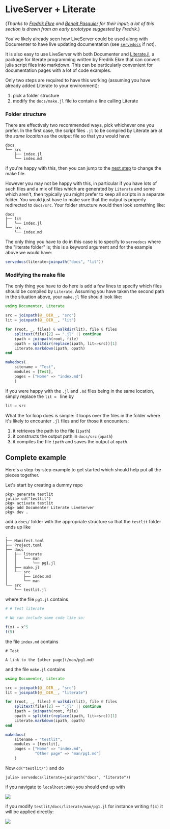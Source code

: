 # LiveServer + Literate

(_Thanks to [Fredrik Ekre](https://github.com/fredrikekre) and [Benoit Pasquier](https://github.com/briochemc) for their input; a lot of this section is drawn from an early prototype suggested by Fredrik._)

You've likely already seen how LiveServer could be used along with Documenter to have live updating documentation (see [`servedocs`](/man/functionalities/#servedocs-1) if not).

It is also easy to use LiveServer with both Documenter and [Literate.jl](https://github.com/fredrikekre/Literate.jl), a package for literate programming written by Fredrik Ekre that can convert julia script files into markdown.
This can be particularly convenient for documentation pages with a lot of code examples.

Only two steps are required to have this working (assuming you have already added Literate to your environment):

1. pick a folder structure
1. modify the `docs/make.jl` file to contain a line calling Literate

### Folder structure

There are effectively two recommended ways, pick whichever one you prefer.
In the first case, the script files `.jl` to be compiled by Literate are at the _same location_ as the output file so that you would have:

```
docs
└── src
    ├── index.jl
    └── index.md
```

if you're happy with this, then you can jump to the [next step](#Modifying-the-make-file-1) to change the make file.

However you may not be happy with this, in particular if you have lots of such files and a mix of files which are generated by `Literate` and some which aren't, then typically you might prefer to keep all scripts in a separate folder.
You would just have to make sure that the output is properly redirected to `docs/src`.
Your folder structure would then look something like:

```
docs
├── lit
│   └── index.jl
└── src
    └── index.md
```

The only thing you have to do in this case is to specify to `servedocs` where the "literate folder" is; this is a keyword argument and for the example above we would have:

```julia
servedocs(literate=joinpath("docs", "lit"))
```

### Modifying the make file

The only thing you have to do here is add a few lines to specify which files should be compiled by `Literate`.
Assuming you have taken the second path in the situation above, your `make.jl` file should look like:

```julia
using Documenter, Literate

src = joinpath(@__DIR__, "src")
lit = joinpath(@__DIR__, "lit")

for (root, _, files) ∈ walkdir(lit), file ∈ files
    splitext(file)[2] == ".jl" || continue
    ipath = joinpath(root, file)
    opath = splitdir(replace(ipath, lit=>src))[1]
    Literate.markdown(ipath, opath)
end

makedocs(
    sitename = "Test",
    modules = [Test],
    pages = ["Home" => "index.md"]
    )
```

If you were happy with the `.jl` and `.md` files being in the same location, simply replace the `lit = ` line by

```julia
lit = src
```

What the for loop does is simple: it loops over the files in the folder where it's likely to encounter `.jl` files and for those it encounters:

1. it retrieves the path to the file (`ipath`)
1. it constructs the output path in `docs/src` (`opath`)
1. it compiles the file `ipath` and saves the output at `opath`

## Complete example

Here's a step-by-step example to get started which should help put all the pieces together.

Let's start by creating a dummy repo

```julia-repl
pkg> generate testlit
julia> cd("testlit")
pkg> activate testlit
pkg> add Documenter Literate LiveServer
pkg> dev .
```

add a `docs/` folder with the appropriate structure so that the `testlit` folder ends up like

```
.
├── Manifest.toml
├── Project.toml
├── docs
│   ├── literate
│   │   └── man
│   │       └── pg1.jl
│   ├── make.jl
│   └── src
│       ├── index.md
│       └── man
└── src
    └── testlit.jl
```

where the file `pg1.jl` contains

```julia
# # Test literate

# We can include some code like so:

f(x) = x^5
f(5)
```

the file `index.md` contains

```
# Test

A link to the [other page](/man/pg1.md)
```

and the file `make.jl` contains

```julia
using Documenter, Literate

src = joinpath(@__DIR__, "src")
lit = joinpath(@__DIR__, "literate")

for (root, _, files) ∈ walkdir(lit), file ∈ files
    splitext(file)[2] == ".jl" || continue
    ipath = joinpath(root, file)
    opath = splitdir(replace(ipath, lit=>src))[1]
    Literate.markdown(ipath, opath)
end

makedocs(
    sitename = "testlit",
    modules = [testlit],
    pages = ["Home" => "index.md",
             "Other page" => "man/pg1.md"]
    )
```

Now `cd("testlit/")` and do

```julia-repl
julia> servedocs(literate=joinpath("docs", "literate"))
```

if you navigate to `localhost:8000` you should end up with

![](/assets/testlit.png)

if you modify `testlit/docs/literate/man/pg1.jl` for instance writing `f(4)` it will be applied directly:

![](/assets/testlit2.png)
